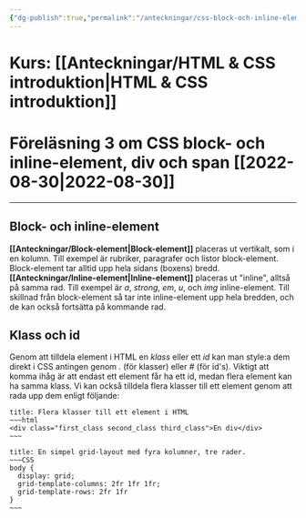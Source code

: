 ```yaml
---
{"dg-publish":true,"permalink":"/anteckningar/css-block-och-inline-element-div-och-span/"}
---
```


# Kurs: [[Anteckningar/HTML & CSS introduktion\|HTML & CSS introduktion]]
# Föreläsning 3 om CSS block- och inline-element, div och span [[2022-08-30\|2022-08-30]]
---
## Block- och inline-element
**[[Anteckningar/Block-element\|Block-element]]** placeras ut vertikalt, som i en kolumn. Till exempel är rubriker, paragrafer och listor block-element. Block-element tar alltid upp hela sidans (boxens) bredd.
**[[Anteckningar/Inline-element\|Inline-element]]** placeras ut "inline", alltså på samma rad. Till exempel är *a*, *strong*, *em*, *u*, och *img* inline-element. Till skillnad från block-element så tar inte inline-element upp hela bredden, och de kan också fortsätta på kommande rad.
## Klass och id
Genom att tilldela element i HTML en *klass* eller ett *id* kan man style:a dem direkt i CSS antingen genom *.* (för klasser) eller *#* (för id's).
Viktigt att komma ihåg är att endast ett element får ha ett id, medan flera element kan ha samma klass. Vi kan också tilldela flera klasser till ett element genom att rada upp dem enligt följande:
```ad-info
title: Flera klasser till ett element i HTML
~~~html
<div class="first_class second_class third_class">En div</div>
~~~
```

```ad-info
title: En simpel grid-layout med fyra kolumner, tre rader.
~~~CSS
body {
  display: grid;
  grid-template-columns: 2fr 1fr 1fr;
  grid-template-rows: 2fr 1fr
}
~~~
```

